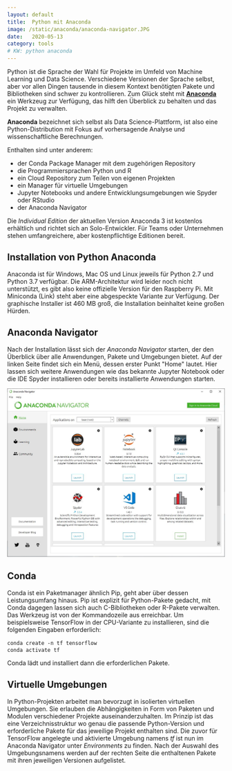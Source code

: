 ```yaml
---
layout: default
title:  Python mit Anaconda
image: /static/anaconda/anaconda-navigator.JPG
date:   2020-05-13
category: tools
# KW: python anaconda
---
```


Python ist die Sprache der Wahl für Projekte im Umfeld von Machine Learning und Data Science. Verschiedene Versionen der Sprache selbst, aber vor allen Dingen tausende in diesem Kontext benötigten Pakete und Bibliotheken sind schwer zu kontrollieren. Zum Glück steht mit **[Anaconda](https://www.anaconda.com/)** ein Werkzeug zur Verfügung, das hilft den Überblick zu behalten und das Projekt zu verwalten.

**Anaconda** bezeichnet sich selbst als Data Science-Plattform, ist also eine Python-Distribution mit Fokus auf vorhersagende Analyse und wissenschaftliche Berechnungen.

Enthalten sind unter anderem:

- der Conda Package Manager mit dem zugehörigen Repository
- die Programmiersprachen Python und R
- ein Cloud Repository zum Teilen von eigenen Projekten
- ein Manager für virtuelle Umgebungen
- Jupyter Notebooks und andere Entwicklungsumgebungen wie Spyder oder RStudio
- der Anaconda Navigator

Die *Individual Edition* der aktuellen Version Anaconda 3 ist kostenlos erhältlich und richtet sich an Solo-Entwickler. Für Teams oder Unternehmen stehen umfangreichere, aber kostenpflichtige Editionen bereit.

## Installation von Python Anaconda
Anaconda ist für Windows, Mac OS und Linux jeweils für Python 2.7 und Python 3.7 verfügbar. Die ARM-Architektur wird leider noch nicht unterstützt, es gibt also keine offizielle Version für den Raspberry Pi. Mit Miniconda (Link) steht aber eine abgespeckte Variante zur Verfügung. Der graphische Installer ist 460 MB groß, die Installation beinhaltet keine großen Hürden.

## Anaconda Navigator
Nach der Installation lässt sich der *Anaconda Navigator* starten, der den Überblick über alle Anwendungen, Pakete und Umgebungen bietet. Auf der linken Seite findet sich ein Menü, dessen erster Punkt "Home" lautet. Hier lassen sich weitere Anwendungen wie das bekannte Jupyter Notebook oder die IDE Spyder installieren oder bereits installierte Anwendungen starten.

<img src="/static/anaconda/python-anaconda.JPG" alt="Anaconda Navigator" class="img-fluid">

## Conda
Conda ist ein Paketmanager ähnlich Pip, geht aber über dessen Leistungsumfang hinaus. Pip ist explizit für Python-Pakete gedacht, mit Conda dagegen lassen sich auch C-Bibliotheken oder R-Pakete verwalten. Das Werkzeug ist von der Kommandozeile aus erreichbar. Um beispielsweise TensorFlow in der CPU-Variante zu installieren, sind die folgenden Eingaben erforderlich:

    conda create -n tf tensorflow
    conda activate tf

Conda lädt und installiert dann die erforderlichen Pakete.

## Virtuelle Umgebungen
In Python-Projekten arbeitet man bevorzugt in isolierten virtuellen Umgebungen. Sie erlauben die Abhängigkeiten in Form von Paketen und Modulen verschiedener Projekte auseinanderzuhalten. Im Prinzip ist das eine Verzeichnisstruktur wo genau die passende Python-Version und erforderliche Pakete für das jeweilige Projekt enthalten sind. Die zuvor für TensorFlow angelegte und aktivierte Umgebung namens *tf* ist nun im Anaconda Navigator unter *Environments* zu finden. Nach der Auswahl des Umgebungsnamens werden auf der rechten Seite die enthaltenen Pakete mit ihren jeweiligen Versionen aufgelistet.
